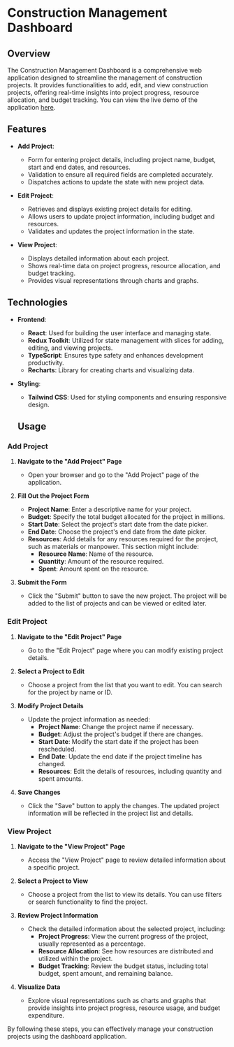 # Construction Management Dashboard

## Overview

The Construction Management Dashboard is a comprehensive web application designed to streamline the management of construction projects. It provides functionalities to add, edit, and view construction projects, offering real-time insights into project progress, resource allocation, and budget tracking.
You can view the live demo of the application [here][https://chima-peter.github.io/Seamless/].

## Features

- **Add Project**: 
  - Form for entering project details, including project name, budget, start and end dates, and resources.
  - Validation to ensure all required fields are completed accurately.
  - Dispatches actions to update the state with new project data.

- **Edit Project**: 
  - Retrieves and displays existing project details for editing.
  - Allows users to update project information, including budget and resources.
  - Validates and updates the project information in the state.

- **View Project**: 
  - Displays detailed information about each project.
  - Shows real-time data on project progress, resource allocation, and budget tracking.
  - Provides visual representations through charts and graphs.

## Technologies

- **Frontend**:
  - **React**: Used for building the user interface and managing state.
  - **Redux Toolkit**: Utilized for state management with slices for adding, editing, and viewing projects.
  - **TypeScript**: Ensures type safety and enhances development productivity.
  - **Recharts**: Library for creating charts and visualizing data.

- **Styling**:
  - **Tailwind CSS**: Used for styling components and ensuring responsive design.


  ## Usage

### Add Project

1. **Navigate to the "Add Project" Page**
   - Open your browser and go to the "Add Project" page of the application.

2. **Fill Out the Project Form**
   - **Project Name**: Enter a descriptive name for your project.
   - **Budget**: Specify the total budget allocated for the project in millions.
   - **Start Date**: Select the project's start date from the date picker.
   - **End Date**: Choose the project's end date from the date picker.
   - **Resources**: Add details for any resources required for the project, such as materials or manpower. This section might include:
     - **Resource Name**: Name of the resource.
     - **Quantity**: Amount of the resource required.
     - **Spent**: Amount spent on the resource.

3. **Submit the Form**
   - Click the "Submit" button to save the new project. The project will be added to the list of projects and can be viewed or edited later.

### Edit Project

1. **Navigate to the "Edit Project" Page**
   - Go to the "Edit Project" page where you can modify existing project details.

2. **Select a Project to Edit**
   - Choose a project from the list that you want to edit. You can search for the project by name or ID.

3. **Modify Project Details**
   - Update the project information as needed:
     - **Project Name**: Change the project name if necessary.
     - **Budget**: Adjust the project's budget if there are changes.
     - **Start Date**: Modify the start date if the project has been rescheduled.
     - **End Date**: Update the end date if the project timeline has changed.
     - **Resources**: Edit the details of resources, including quantity and spent amounts.

4. **Save Changes**
   - Click the "Save" button to apply the changes. The updated project information will be reflected in the project list and details.

### View Project

1. **Navigate to the "View Project" Page**
   - Access the "View Project" page to review detailed information about a specific project.

2. **Select a Project to View**
   - Choose a project from the list to view its details. You can use filters or search functionality to find the project.

3. **Review Project Information**
   - Check the detailed information about the selected project, including:
     - **Project Progress**: View the current progress of the project, usually represented as a percentage.
     - **Resource Allocation**: See how resources are distributed and utilized within the project.
     - **Budget Tracking**: Review the budget status, including total budget, spent amount, and remaining balance.

4. **Visualize Data**
   - Explore visual representations such as charts and graphs that provide insights into project progress, resource usage, and budget expenditure.

By following these steps, you can effectively manage your construction projects using the dashboard application.


[https://chima-peter.github.io/Seamless/]: https://chima-peter.github.io/Seamless/